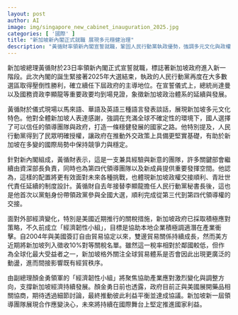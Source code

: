 ```yaml
---
layout: post
author: AI
image: img/singapore_new_cabinet_inauguration_2025.jpg
categories: [ '國際' ]
title: "新加坡新內閣正式就職 展現多元穩健治理"
description: "黃循財率領新內閣宣誓就職，鞏固人民行動黨執政優勢，強調多元文化與政權平穩交接。政府積極應對國際經濟挑戰，啟動經濟韌性小組，強化產業調適能力，並推動對美經貿協商，展現新一屆團隊合作及應變決心。"
---
```

新加坡總理黃循財於23日率領新內閣正式宣誓就職，標誌著新加坡政府進入新一階段。此次內閣的誕生緊接著2025年大選結束，執政的人民行動黨再度在大多數選區取得壓倒性勝利，確立續任下屆政府的主導地位。在宣誓儀式上，總統尚達曼以及國務資政李顯龍等重要政要均到場見證，象徵新加坡政治體系的延續與發展。

黃循財於儀式現場以馬來語、華語及英語三種語言發表談話，展現新加坡多元文化特色。他對全體新加坡人表達感謝，強調在充滿全球不確定性的環境下，國人選擇了可以信任的領導團隊與政府，打造一條穩健發展的國家之路。他特別提及，人民行動黨得到了民眾明確授權，讓政府在推動外交政策上具備更堅實基礎，有助於新加坡在多變的國際局勢中保持競爭力與穩定。

針對新內閣組成，黃循財表示，這是一支兼具經驗與新意的團隊，許多關鍵部會繼續由資深部長負責，同時也為第四代領導團隊以及新成員提供重要發揮空間。他認為，這樣的配置將更有效面對未來各種挑戰，也體現新加坡政權交接順利、青壯世代責任延續的制度設計。黃循財自去年接替李顯龍擔任人民行動黨秘書長後，這也是他首次以黨魁身份帶領政黨參與全國大選，順利完成從第三代到第四代領導權的交接。

面對外部經濟變化，特別是美國近期推行的關稅措施，新加坡政府已採取積極應對策略，不久前成立「經濟韌性小組」，目標是協助本地企業積極調適潛在產業衝擊。自2004年與美國簽訂自由貿易協定以來，雙邊貿易關係持續成長，然而美方近期將新加坡列入徵收10%對等關稅名單。雖然這一稅率相對於鄰國較低，但作為全球化最大受益者之一，新加坡格外關注全球貿易體系是否會因此出現更廣泛的動盪，進而間接影響既有經貿秩序。

由副總理顏金勇領軍的「經濟韌性小組」將聚焦協助產業應對激烈變化與調整方向，支撐新加坡經濟持續發展。顏金勇日前也透露，政府目前正與美國展開藥品相關協商，期待透過細節討論，最終推動彼此利益平衡並達成協議。新加坡新一屆領導團隊展現合作應變決心，未來將持續在國際舞台上堅定推進國家利益。